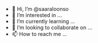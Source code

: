 - 👋 Hi, I’m @saaraloonso
- 👀 I’m interested in ...
- 🌱 I’m currently learning ...
- 💞️ I’m looking to collaborate on ...
- 📫 How to reach me ...

<!---
saaraloonso/saaraloonso is a ✨ special ✨ repository because its `README.md` (this file) appears on your GitHub profile.
You can click the Preview link to take a look at your changes.
--->
